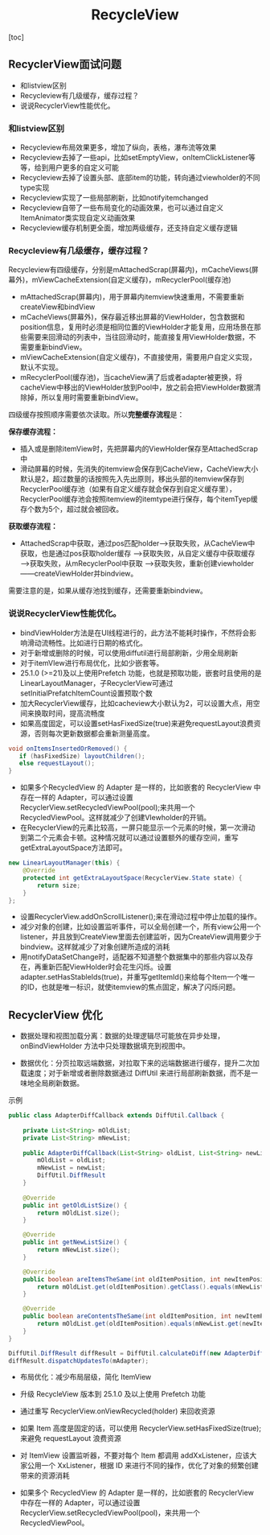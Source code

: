 <h1 align="center">RecycleView</h1>

[toc]

## RecyclerView面试问题

- 和listview区别
- Recycleview有几级缓存，缓存过程？
- 说说RecyclerView性能优化。

### 和listview区别

- Recycleview布局效果更多，增加了纵向，表格，瀑布流等效果
- Recycleview去掉了一些api，比如setEmptyView，onItemClickListener等等，给到用户更多的自定义可能
- Recycleview去掉了设置头部、底部item的功能，转向通过viewholder的不同type实现
- Recycleview实现了一些局部刷新，比如notifyitemchanged
- Recycleview自带了一些布局变化的动画效果，也可以通过自定义ItemAnimator类实现自定义动画效果
- Recycleview缓存机制更全面，增加两级缓存，还支持自定义缓存逻辑

### Recycleview有几级缓存，缓存过程？

Recycleview有四级缓存，分别是mAttachedScrap(屏幕内)，mCacheViews(屏幕外)，mViewCacheExtension(自定义缓存)，mRecyclerPool(缓存池)

- mAttachedScrap(屏幕内)，用于屏幕内itemview快速重用，不需要重新createView和bindView
- mCacheViews(屏幕外)，保存最近移出屏幕的ViewHolder，包含数据和position信息，复用时必须是相同位置的ViewHolder才能复用，应用场景在那些需要来回滑动的列表中，当往回滑动时，能直接复用ViewHolder数据，不需要重新bindView。
- mViewCacheExtension(自定义缓存)，不直接使用，需要用户自定义实现，默认不实现。
- mRecyclerPool(缓存池)，当cacheView满了后或者adapter被更换，将cacheView中移出的ViewHolder放到Pool中，放之前会把ViewHolder数据清除掉，所以复用时需要重新bindView。

四级缓存按照顺序需要依次读取。所以**完整缓存流程**是：

**保存缓存流程：**

- 插入或是删除itemView时，先把屏幕内的ViewHolder保存至AttachedScrap中
- 滑动屏幕的时候，先消失的itemview会保存到CacheView，CacheView大小默认是2，超过数量的话按照先入先出原则，移出头部的itemview保存到RecyclerPool缓存池（如果有自定义缓存就会保存到自定义缓存里），RecyclerPool缓存池会按照itemview的itemtype进行保存，每个itemTyep缓存个数为5个，超过就会被回收。

**获取缓存流程：**

- AttachedScrap中获取，通过pos匹配holder——>获取失败，从CacheView中获取，也是通过pos获取holder缓存 ——>获取失败，从自定义缓存中获取缓存——>获取失败，从mRecyclerPool中获取 ——>获取失败，重新创建viewholder——createViewHolder并bindview。

需要注意的是，如果从缓存池找到缓存，还需要重新bindview。

### 说说RecyclerView性能优化。

- bindViewHolder方法是在UI线程进行的，此方法不能耗时操作，不然将会影响滑动流畅性。比如进行日期的格式化。
- 对于新增或删除的时候，可以使用diffutil进行局部刷新，少用全局刷新
- 对于itemVIew进行布局优化，比如少嵌套等。
- 25.1.0 (>=21)及以上使用Prefetch 功能，也就是预取功能，嵌套时且使用的是LinearLayoutManager，子RecyclerView可通过setInitialPrefatchItemCount设置预取个数
- 加大RecyclerView缓存，比如cacheview大小默认为2，可以设置大点，用空间来换取时间，提高流畅度
- 如果高度固定，可以设置setHasFixedSize(true)来避免requestLayout浪费资源，否则每次更新数据都会重新测量高度。

```java
void onItemsInsertedOrRemoved() {
   if (hasFixedSize) layoutChildren();
   else requestLayout();
}
```

- 如果多个RecycledView 的 Adapter 是一样的，比如嵌套的 RecyclerView 中存在一样的 Adapter，可以通过设置 RecyclerView.setRecycledViewPool(pool);来共用一个 RecycledViewPool。这样就减少了创建VIewholder的开销。
- 在RecyclerView的元素比较高，一屏只能显示一个元素的时候，第一次滑动到第二个元素会卡顿。这种情况就可以通过设置额外的缓存空间，重写getExtraLayoutSpace方法即可。

```java
new LinearLayoutManager(this) {
    @Override
    protected int getExtraLayoutSpace(RecyclerView.State state) {
        return size;
    }
};
```

- 设置RecyclerView.addOnScrollListener();来在滑动过程中停止加载的操作。
- 减少对象的创建，比如设置监听事件，可以全局创建一个，所有view公用一个listener，并且放到CreateView里面去创建监听，因为CreateView调用要少于bindview。这样就减少了对象创建所造成的消耗
- 用notifyDataSetChange时，适配器不知道整个数据集中的那些内容以及存在，再重新匹配ViewHolder时会花生闪烁。设置adapter.setHasStableIds(true)，并重写getItemId()来给每个Item一个唯一的ID，也就是唯一标识，就使itemview的焦点固定，解决了闪烁问题。

## RecyclerView 优化

- 数据处理和视图加载分离：数据的处理逻辑尽可能放在异步处理，onBindViewHolder 方法中只处理数据填充到视图中。

- 数据优化：分页拉取远端数据，对拉取下来的远端数据进行缓存，提升二次加载速度；对于新增或者删除数据通过 DiffUtil 来进行局部刷新数据，而不是一味地全局刷新数据。

示例

```java
public class AdapterDiffCallback extends DiffUtil.Callback {
    
    private List<String> mOldList;
    private List<String> mNewList;
    
    public AdapterDiffCallback(List<String> oldList, List<String> newList) {
        mOldList = oldList;
        mNewList = newList;
        DiffUtil.DiffResult
    }
    
    @Override
    public int getOldListSize() {
        return mOldList.size();
    }

    @Override
    public int getNewListSize() {
        return mNewList.size();
    }

    @Override
    public boolean areItemsTheSame(int oldItemPosition, int newItemPosition) {
        return mOldList.get(oldItemPosition).getClass().equals(mNewList.get(newItemPosition).getClass());
    }

    @Override
    public boolean areContentsTheSame(int oldItemPosition, int newItemPosition) {
        return mOldList.get(oldItemPosition).equals(mNewList.get(newItemPosition));
    }
}
```

```java
DiffUtil.DiffResult diffResult = DiffUtil.calculateDiff(new AdapterDiffCallback(oldList, newList));
diffResult.dispatchUpdatesTo(mAdapter);
```

- 布局优化：减少布局层级，简化 ItemView

- 升级 RecycleView 版本到 25.1.0 及以上使用 Prefetch 功能

- 通过重写 RecyclerView.onViewRecycled(holder) 来回收资源

- 如果 Item 高度是固定的话，可以使用 RecyclerView.setHasFixedSize(true); 来避免 requestLayout 浪费资源

- 对 ItemView 设置监听器，不要对每个 Item 都调用 addXxListener，应该大家公用一个 XxListener，根据 ID 来进行不同的操作，优化了对象的频繁创建带来的资源消耗

- 如果多个 RecycledView 的 Adapter 是一样的，比如嵌套的 RecyclerView 中存在一样的 Adapter，可以通过设置 RecyclerView.setRecycledViewPool(pool)，来共用一个 RecycledViewPool。